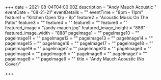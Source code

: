+++
date = 2021-08-04T04:00:00Z
description = "Andy Mauch Acoustic "
eventDate = "08-21-21"
eventDetails = ""
eventTime = "8pm - 11pm"
feature1 = "Kitchen Open 12p - 9p"
feature2 = "Acoustic Music On The Patio"
feature3 = ""
feature4 = ""
feature5 = ""
feature6 = ""
featured_image = "/andy-mauch.jpg"
featured_image_height = "888"
featured_image_width = "888"
pageImage1 = ""
pageImage10 = ""
pageImage11 = ""
pageImage12 = ""
pageImage13 = ""
pageImage14 = ""
pageImage15 = ""
pageImage16 = ""
pageImage17 = ""
pageImage18 = ""
pageImage19 = ""
pageImage2 = ""
pageImage20 = ""
pageImage3 = ""
pageImage4 = ""
pageImage5 = ""
pageImage6 = ""
pageImage7 = ""
pageImage8 = ""
pageImage9 = ""
title = "Andy Mauch Acoustic (No Cover)"

+++
